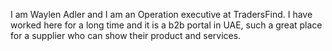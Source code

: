 I am Waylen Adler and I am an Operation executive at TradersFind. I have worked here for a long time and it is a b2b portal in UAE, such a great place for a supplier who can show their product and services.
